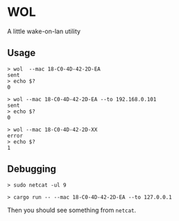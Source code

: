 # WOL

A little wake-on-lan utility

## Usage

```
> wol  --mac 18-C0-4D-42-2D-EA
sent
> echo $?
0

> wol --mac 18-C0-4D-42-2D-EA --to 192.168.0.101
sent
> echo $?
0

> wol --mac 18-C0-4D-42-2D-XX
error
> echo $?
1
```

## Debugging

```
> sudo netcat -ul 9
```

```
> cargo run -- --mac 18-C0-4D-42-2D-EA --to 127.0.0.1
```

Then you should see something from `netcat`.
